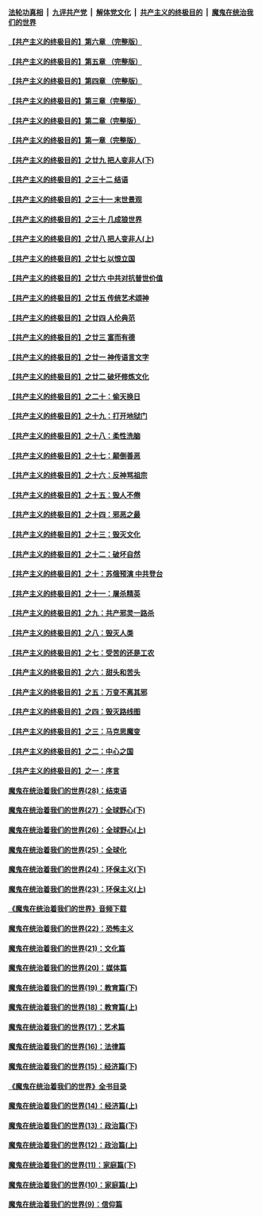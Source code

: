 ####  [法轮功真相](../../../../basic/blob/master/README.md?t=04202002) &nbsp;|&nbsp; [九评共产党](../../../../9ping.md/blob/master/README.md?t=04202002) &nbsp;|&nbsp; [解体党文化](../../../../jtdwh.md/blob/master/README.md?t=04202002)  &nbsp;|&nbsp; [共产主义的终极目的](../../../../gczydzjmd.md/blob/master/README.md?t=04202002) &nbsp;|&nbsp; [魔鬼在统治我们的世界](../../../../mgztzwmdsj.md/blob/master/README.md?t=04202002) 

#### [【共产主义的终极目的】第六章 （完整版）](../pages/nsc422/n11428913.md?t=04202002) 

#### [【共产主义的终极目的】第五章 （完整版）](../pages/nsc422/n11428912.md?t=04202002) 

#### [【共产主义的终极目的】第四章 （完整版）](../pages/nsc422/n11428907.md?t=04202002) 

#### [【共产主义的终极目的】第三章（完整版）](../pages/nsc422/n11428848.md?t=04202002) 

#### [【共产主义的终极目的】第二章（完整版）](../pages/nsc422/n11428831.md?t=04202002) 

#### [【共产主义的终极目的】第一章（完整版）](../pages/nsc422/n11417651.md?t=04202002) 

#### [【共产主义的终极目的】之廿九 把人变非人(下)](../pages/nsc422/n11344140.md?t=04202002) 

#### [【共产主义的终极目的】之三十二 结语](../pages/nsc422/n11360535.md?t=04202002) 

#### [【共产主义的终极目的】之三十一 末世景观](../pages/nsc422/n11351129.md?t=04202002) 

#### [【共产主义的终极目的】之三十 几成狼世界](../pages/nsc422/n11348280.md?t=04202002) 

#### [【共产主义的终极目的】之廿八 把人变非人(上)](../pages/nsc422/n11340492.md?t=04202002) 

#### [【共产主义的终极目的】之廿七 以恨立国](../pages/nsc422/n11336944.md?t=04202002) 

#### [【共产主义的终极目的】之廿六 中共对抗普世价值](../pages/nsc422/n11324785.md?t=04202002) 

#### [【共产主义的终极目的】之廿五 传统艺术颂神](../pages/nsc422/n11296396.md?t=04202002) 

#### [【共产主义的终极目的】之廿四 人伦典范](../pages/nsc422/n11296397.md?t=04202002) 

#### [【共产主义的终极目的】之廿三 富而有德](../pages/nsc422/n11283598.md?t=04202002) 

#### [【共产主义的终极目的】之廿一 神传语言文字](../pages/nsc422/n11263265.md?t=04202002) 

#### [【共产主义的终极目的】之廿二 破坏修炼文化](../pages/nsc422/n11245728.md?t=04202002) 

#### [【共产主义的终极目的】之二十：偷天换日](../pages/nsc422/n11238846.md?t=04202002) 

#### [【共产主义的终极目的】之十九：打开地狱门](../pages/nsc422/n11206376.md?t=04202002) 

#### [【共产主义的终极目的】之十八：柔性洗脑](../pages/nsc422/n11199994.md?t=04202002) 

#### [【共产主义的终极目的】之十七：颠倒善恶](../pages/nsc422/n11179782.md?t=04202002) 

#### [【共产主义的终极目的】之十六：反神骂祖宗](../pages/nsc422/n11166798.md?t=04202002) 

#### [【共产主义的终极目的】之十五：毁人不倦](../pages/nsc422/n11166792.md?t=04202002) 

#### [【共产主义的终极目的】之十四：邪恶之最](../pages/nsc422/n11150249.md?t=04202002) 

#### [【共产主义的终极目的】之十三：毁灭文化](../pages/nsc422/n11135227.md?t=04202002) 

#### [【共产主义的终极目的】之十二：破坏自然](../pages/nsc422/n11135214.md?t=04202002) 

#### [【共产主义的终极目的】之十：苏俄预演 中共登台](../pages/nsc422/n11118424.md?t=04202002) 

#### [【共产主义的终极目的】之十一：屠杀精英](../pages/nsc422/n11118442.md?t=04202002) 

#### [【共产主义的终极目的】之九：共产邪灵一路杀](../pages/nsc422/n11114139.md?t=04202002) 

#### [【共产主义的终极目的】之八：毁灭人类](../pages/nsc422/n11108503.md?t=04202002) 

#### [【共产主义的终极目的】之七：受苦的还是工农](../pages/nsc422/n11101809.md?t=04202002) 

#### [【共产主义的终极目的】之六：甜头和苦头](../pages/nsc422/n11096971.md?t=04202002) 

#### [【共产主义的终极目的】之五：万变不离其邪](../pages/nsc422/n11091285.md?t=04202002) 

#### [【共产主义的终极目的】之四：毁灭路线图](../pages/nsc422/n11086284.md?t=04202002) 

#### [【共产主义的终极目的】之三：马克思魔变](../pages/nsc422/n11061941.md?t=04202002) 

#### [【共产主义的终极目的】之二：中心之国](../pages/nsc422/n11047728.md?t=04202002) 

#### [【共产主义的终极目的】之一：序言](../pages/nsc422/n11086077.md?t=04202002) 

#### [魔鬼在统治着我们的世界(28)：结束语](../pages/nsc422/n10936246.md?t=04202002) 

#### [魔鬼在统治着我们的世界(27)：全球野心(下)](../pages/nsc422/n10928319.md?t=04202002) 

#### [魔鬼在统治着我们的世界(26)：全球野心(上)](../pages/nsc422/n10900318.md?t=04202002) 

#### [魔鬼在统治着我们的世界(25)：全球化](../pages/nsc422/n10788205.md?t=04202002) 

#### [魔鬼在统治着我们的世界(24)：环保主义(下)](../pages/nsc422/n10695307.md?t=04202002) 

#### [魔鬼在统治着我们的世界(23)：环保主义(上)](../pages/nsc422/n10688613.md?t=04202002) 

#### [《魔鬼在统治着我们的世界》音频下载](../pages/nsc422/n10635553.md?t=04202002) 

#### [魔鬼在统治着我们的世界(22)：恐怖主义](../pages/nsc422/n10614727.md?t=04202002) 

#### [魔鬼在统治着我们的世界(21)：文化篇](../pages/nsc422/n10597706.md?t=04202002) 

#### [魔鬼在统治着我们的世界(20)：媒体篇](../pages/nsc422/n10586579.md?t=04202002) 

#### [魔鬼在统治着我们的世界(19)：教育篇(下)](../pages/nsc422/n10564808.md?t=04202002) 

#### [魔鬼在统治着我们的世界(18)：教育篇(上)](../pages/nsc422/n10526970.md?t=04202002) 

#### [魔鬼在统治着我们的世界(17)：艺术篇](../pages/nsc422/n10499093.md?t=04202002) 

#### [魔鬼在统治着我们的世界(16)：法律篇](../pages/nsc422/n10485969.md?t=04202002) 

#### [魔鬼在统治着我们的世界(15)：经济篇(下)](../pages/nsc422/n10469975.md?t=04202002) 

#### [《魔鬼在统治着我们的世界》全书目录](../pages/nsc422/n10464261.md?t=04202002) 

#### [魔鬼在统治着我们的世界(14)：经济篇(上)](../pages/nsc422/n10457370.md?t=04202002) 

#### [魔鬼在统治着我们的世界(13)：政治篇(下)](../pages/nsc422/n10448270.md?t=04202002) 

#### [魔鬼在统治着我们的世界(12)：政治篇(上)](../pages/nsc422/n10444576.md?t=04202002) 

#### [魔鬼在统治着我们的世界(11)：家庭篇(下)](../pages/nsc422/n10440961.md?t=04202002) 

#### [魔鬼在统治着我们的世界(10)：家庭篇(上)](../pages/nsc422/n10435448.md?t=04202002) 

#### [魔鬼在统治着我们的世界(9)：信仰篇](../pages/nsc422/n10432159.md?t=04202002) 

